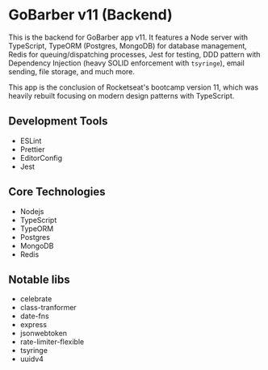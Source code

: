# GoBarber v11 (Backend)

This is the backend for GoBarber app v11. It features a Node server with TypeScript, TypeORM (Postgres, MongoDB) for database management, Redis for queuing/dispatching processes, Jest for testing, DDD pattern with Dependency Injection (heavy SOLID enforcement with `tsyringe`), email sending, file storage, and much more.

This app is the conclusion of Rocketseat's bootcamp version 11, which was heavily rebuilt focusing on modern design patterns with TypeScript.

## Development Tools

- ESLint
- Prettier
- EditorConfig
- Jest

## Core Technologies

- Nodejs
- TypeScript
- TypeORM
- Postgres
- MongoDB
- Redis

## Notable libs

- celebrate
- class-tranformer
- date-fns
- express
- jsonwebtoken
- rate-limiter-flexible
- tsyringe
- uuidv4
